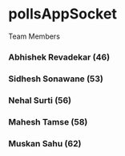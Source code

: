 # pollsAppSocket

Team Members
### Abhishek Revadekar (46)
### Sidhesh Sonawane (53)
### Nehal Surti (56)
### Mahesh Tamse (58)
### Muskan Sahu (62)

